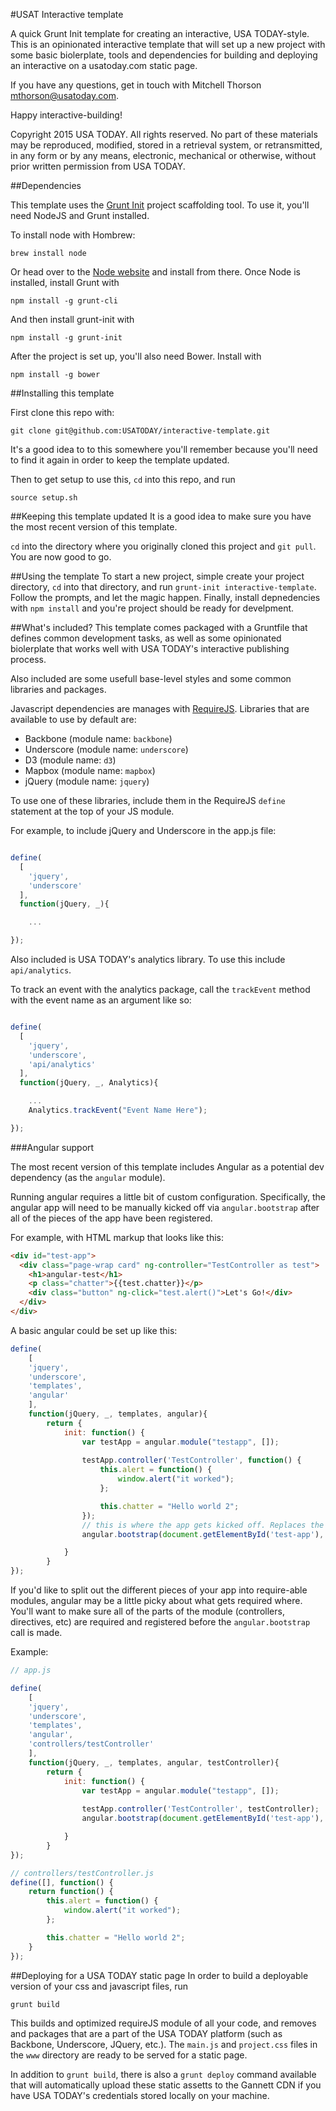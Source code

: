 #USAT Interactive template

A quick Grunt Init template for creating an interactive, USA TODAY-style. This is an opinionated interactive template that will set up a new project with some basic biolerplate, tools and dependencies for building and deploying an interactive on a usatoday.com static page.

If you have any questions, get in touch with Mitchell Thorson mthorson@usatoday.com.

Happy interactive-building!


Copyright 2015 USA TODAY. All rights reserved. No part of these materials may be reproduced, modified, stored in a retrieval system, or retransmitted, in any form or by any means, electronic, mechanical or otherwise, without prior written permission from USA TODAY.

##Dependencies

This template uses the [Grunt Init](http://gruntjs.com/project-scaffolding) project scaffolding tool. To use it, you'll need NodeJS and Grunt installed.

To install node with Hombrew:
````
brew install node
````

Or head over to the [Node website](http://nodejs.org/) and install from there.
Once Node is installed, install Grunt with
```
npm install -g grunt-cli
```

And then install grunt-init with 
```
npm install -g grunt-init
```

After the project is set up, you'll also need Bower. Install with 
```
npm install -g bower
```


##Installing this template

First clone this repo with: 
```
git clone git@github.com:USATODAY/interactive-template.git 
```

It's a good idea to to this somewhere you'll remember because you'll need to find it again in order to keep the template updated.

Then to get setup to use this, `cd` into this repo, and run 
```
source setup.sh
```

##Keeping this template updated
It is a good idea to make sure you have the most recent version of this template.

`cd` into the directory where you originally cloned this project and `git pull`. You are now good to go.

##Using the template
To start a new project, simple create your project directory, `cd` into that directory, and run `grunt-init interactive-template`. Follow the prompts, and let the magic happen. 
Finally, install depnedencies with `npm install` and you're project should be ready for develpment. 

##What's included?
This template comes packaged with a Gruntfile that defines common development tasks, as well as some opinionated biolerplate that works well with USA TODAY's interactive publishing process.

Also included are some usefull base-level styles and some common libraries and packages.

Javascript dependencies are manages with [RequireJS](http://requirejs.org/). 
Libraries that are available to use by default are: 
- Backbone (module name: `backbone`)
- Underscore (module name: `underscore`)
- D3 (module name: `d3`)
- Mapbox (module name: `mapbox`)
- jQuery (module name: `jquery`)

To use one of these libraries, include them in the RequireJS `define` statement at the top of your JS module.

For example, to include jQuery and Underscore in the app.js file:

```javascript

define(
  [
    'jquery',
    'underscore'
  ],
  function(jQuery, _){

    ...

});

```


Also included is USA TODAY's analytics library. To use this include `api/analytics`.

To track an event with the analytics package, call the `trackEvent` method with the event name as an argument like so:

```javascript

define(
  [
    'jquery',
    'underscore',
    'api/analytics'
  ],
  function(jQuery, _, Analytics){

    ...
    Analytics.trackEvent("Event Name Here");

});

```

###Angular support

The most recent version of this template includes Angular as a potential dev dependency (as the `angular` module).

Running angular requires a little bit of custom configuration. Specifically, the angular app will need to be manually kicked off via `angular.bootstrap` after all of the pieces of the app have been registered.

For example, with HTML markup that looks like this: 

```html
<div id="test-app">
  <div class="page-wrap card" ng-controller="TestController as test">
    <h1>angular-test</h1>
    <p class="chatter">{{test.chatter}}</p>
    <div class="button" ng-click="test.alert()">Let's Go!</div>
  </div>
</div>
```

A basic angular could be set up like this:

```javascript
define(
    [
    'jquery',
    'underscore',
    'templates',
    'angular'
    ],
    function(jQuery, _, templates, angular){
        return {
            init: function() {
                var testApp = angular.module("testapp", []);
                
                testApp.controller('TestController', function() {
                    this.alert = function() {
                        window.alert("it worked");
                    };

                    this.chatter = "Hello world 2";
                });
                // this is where the app gets kicked off. Replaces the typical ng-app property.
                angular.bootstrap(document.getElementById('test-app'), ['testapp']);

            }
        }
});
```

If you'd like to split out the different pieces of your app into require-able modules, angular may be a little picky about what gets required where. You'll want to make sure all of the parts of the module (controllers, directives, etc) are required and registered before the `angular.bootstrap` call is made.

Example:

```javascript
// app.js

define(
    [
    'jquery',
    'underscore',
    'templates',
    'angular',
    'controllers/testController'
    ],
    function(jQuery, _, templates, angular, testController){
        return {
            init: function() {
                var testApp = angular.module("testapp", []);
                
                testApp.controller('TestController', testController);
                angular.bootstrap(document.getElementById('test-app'), ['testapp']);

            }
        }
});
```

```javascript
// controllers/testController.js
define([], function() {
    return function() {
        this.alert = function() {
            window.alert("it worked");
        };

        this.chatter = "Hello world 2";
    }
});
```

##Deploying for a USA TODAY static page
In order to build a deployable version of your css and javascript files, run 

```
grunt build
```

This builds and optimized requireJS module of all your code, and removes and packages that are a part of the USA TODAY platform (such as Backbone, Underscore, JQuery, etc.).
The `main.js` and `project.css` files in the `www` directory are ready to be served for a static page.

In addition to `grunt build`, there is also a `grunt deploy` command available that will automatically upload these static assetts to the Gannett CDN if you have USA TODAY's credentials stored locally on your machine.

